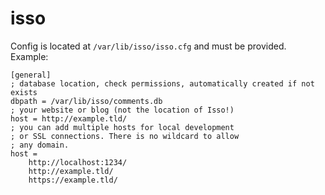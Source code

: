 # isso

Config is located at `/var/lib/isso/isso.cfg` and must be provided. Example:

```
[general]
; database location, check permissions, automatically created if not exists
dbpath = /var/lib/isso/comments.db
; your website or blog (not the location of Isso!)
host = http://example.tld/
; you can add multiple hosts for local development
; or SSL connections. There is no wildcard to allow
; any domain.
host =
    http://localhost:1234/
    http://example.tld/
    https://example.tld/
```
